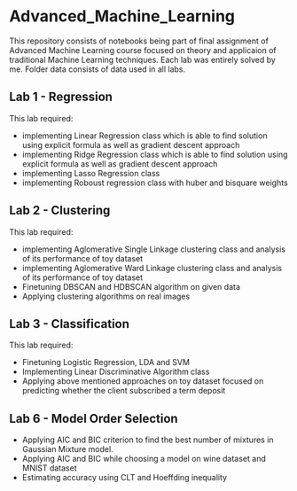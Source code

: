 # Advanced_Machine_Learning
This repository consists of notebooks being part of final assignment of Advanced Machine Learning course focused on theory and applicaion of traditional Machine Learning techniques. Each lab was entirely solved by me. Folder data consists of data used in all labs.

## Lab 1 - Regression
This lab required:
- implementing Linear Regression class which is able to find solution using explicit formula as well as gradient descent approach
- implementing Ridge Regression class which is able to find solution using explicit formula as well as gradient descent approach
- implementing Lasso Regression class
- implementing Roboust regression class with huber and bisquare weights
## Lab 2 - Clustering
This lab required:
- implementing Aglomerative Single Linkage clustering class and analysis of its performance of toy dataset
- implementing Aglomerative Ward Linkage clustering class and analysis of its performance of toy dataset
- Finetuning DBSCAN and HDBSCAN algorithm on given data
- Applying clustering algorithms on real images 
## Lab 3 - Classification
This lab required:
- Finetuning Logistic Regression, LDA and SVM 
- Implementing Linear Discriminative Algorithm class
- Applying above mentioned approaches on toy dataset focused on predicting whether the client subscribed a term deposit
## Lab 6 - Model Order Selection
- Applying AIC and BIC criterion to find the best number of mixtures in Gaussian Mixture model.
- Applying AIC and BIC while choosing a model on wine dataset and MNIST dataset
- Estimating accuracy using CLT and Hoeffding inequality
